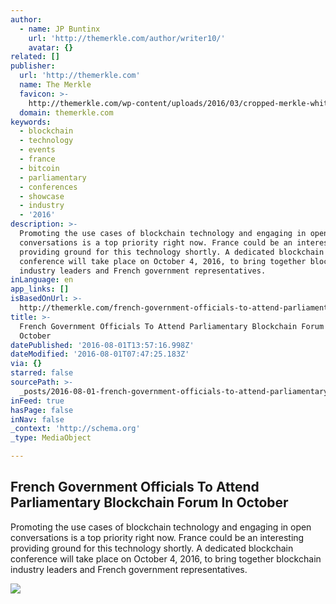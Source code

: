```yaml
---
author:
  - name: JP Buntinx
    url: 'http://themerkle.com/author/writer10/'
    avatar: {}
related: []
publisher:
  url: 'http://themerkle.com'
  name: The Merkle
  favicon: >-
    http://themerkle.com/wp-content/uploads/2016/03/cropped-merkle-white-1-192x192.png
  domain: themerkle.com
keywords:
  - blockchain
  - technology
  - events
  - france
  - bitcoin
  - parliamentary
  - conferences
  - showcase
  - industry
  - '2016'
description: >-
  Promoting the use cases of blockchain technology and engaging in open
  conversations is a top priority right now. France could be an interesting
  providing ground for this technology shortly. A dedicated blockchain
  conference will take place on October 4, 2016, to bring together blockchain
  industry leaders and French government representatives.
inLanguage: en
app_links: []
isBasedOnUrl: >-
  http://themerkle.com/french-government-officials-to-attend-parliamentary-blockchain-forum-in-october/
title: >-
  French Government Officials To Attend Parliamentary Blockchain Forum In
  October
datePublished: '2016-08-01T13:57:16.998Z'
dateModified: '2016-08-01T07:47:25.183Z'
via: {}
starred: false
sourcePath: >-
  _posts/2016-08-01-french-government-officials-to-attend-parliamentary-blockcha.md
inFeed: true
hasPage: false
inNav: false
_context: 'http://schema.org'
_type: MediaObject

---
```

<article style=""><h1>French Government Officials To Attend Parliamentary Blockchain Forum In October</h1><p>Promoting the use cases of blockchain technology and engaging in open conversations is a top priority right now. France could be an interesting providing ground for this technology shortly. A dedicated blockchain conference will take place on October 4, 2016, to bring together blockchain industry leaders and French government representatives.</p><img src="http://themerkle.com/wp-content/uploads/2016/08/shutterstock_444379750.jpg" /></article>